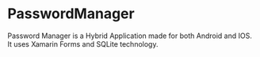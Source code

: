 # PasswordManager

Password Manager is a Hybrid Application made for both Android and IOS. It uses Xamarin Forms and SQLite technology.
